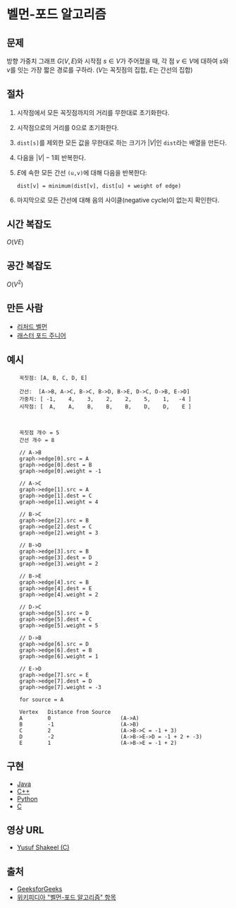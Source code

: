 # 벨먼-포드 알고리즘

## 문제

방향 가중치 그래프 $G(V,E)$와 시작점 $s \in V$가 주어졌을 때, 각 점 $v \in V$에 대하여 $s$와 $v$를 잇는 가장 짧은 경로를 구하라. ($V$는 꼭짓점의 집합, $E$는 간선의 집합)

## 절차

1. 시작점에서 모든 꼭짓점까지의 거리를 무한대로 초기화한다.
2. 시작점으로의 거리를 0으로 초기화한다.
3. `dist[s]`를 제외한 모든 값을 무한대로 하는 크기가 $|V|$인 `dist`라는 배열을 만든다.
4. 다음을 $|V|-1$회 반복한다.
5. $E$에 속한 모든 간선 `(u,v)`에 대해 다음을 반복한다:

   ```
   dist[v] = minimum(dist[v], dist[u] + weight of edge)
   ```

6. 마지막으로 모든 간선에 대해 음의 사이클(negative cycle)이 없는지 확인한다.

## 시간 복잡도

$O(VE)$

## 공간 복잡도

$O(V^2)$

## 만든 사람

- [리처드 벨먼](https://ko.wikipedia.org/wiki/%EB%A6%AC%EC%B2%98%EB%93%9C_%EB%B2%A8%EB%A8%BC)
- [래스터 포드 주니어](https://en.wikipedia.org/wiki/L._R._Ford_Jr.)

## 예시

```
    꼭짓점: [A, B, C, D, E]

    간선:  [A->B, A->C, B->C, B->D, B->E, D->C, D->B, E->D]
    가중치: [ -1,    4,    3,    2,    2,    5,    1,   -4 ]
    시작점: [  A,    A,    B,    B,    B,    D,    D,    E ]



    꼭짓점 개수 = 5
    간선 개수 = 8

    // A->B
    graph->edge[0].src = A
    graph->edge[0].dest = B
    graph->edge[0].weight = -1

    // A->C
    graph->edge[1].src = A
    graph->edge[1].dest = C
    graph->edge[1].weight = 4

    // B->C
    graph->edge[2].src = B
    graph->edge[2].dest = C
    graph->edge[2].weight = 3

    // B->D
    graph->edge[3].src = B
    graph->edge[3].dest = D
    graph->edge[3].weight = 2

    // B->E
    graph->edge[4].src = B
    graph->edge[4].dest = E
    graph->edge[4].weight = 2

    // D->C
    graph->edge[5].src = D
    graph->edge[5].dest = C
    graph->edge[5].weight = 5

    // D->B
    graph->edge[6].src = D
    graph->edge[6].dest = B
    graph->edge[6].weight = 1

    // E->D
    graph->edge[7].src = E
    graph->edge[7].dest = D
    graph->edge[7].weight = -3

    for source = A

    Vertex   Distance from Source
	A        0                      (A->A)
	B        -1                     (A->B)
	C        2                      (A->B->C = -1 + 3)
	D        -2                     (A->B->E->D = -1 + 2 + -3)
	E        1                      (A->B->E = -1 + 2)
```

## 구현

- [Java](https://github.com/TheAlgorithms/Java/blob/master/DataStructures/Graphs/BellmanFord.java)
- [C++](https://github.com/TheAlgorithms/C-Plus-Plus/blob/master/Dynamic%20Programming/Bellman-Ford.cpp)
- [Python](https://github.com/TheAlgorithms/Python/blob/master/data_structures/graph/bellman_ford.py)
- [C](https://github.com/TheAlgorithms/C/blob/master/data_structures/graphs/Bellman-Ford.c)

## 영상 URL

- [Yusuf Shakeel (C)](https://www.youtube.com/watch?v=hxMWBBCpR6A)

## 출처

- [GeeksforGeeks](https://www.geeksforgeeks.org/bellman-ford-algorithm-dp-23/)
- [위키피디아 "벨먼-포드 알고리즘" 항목](https://ko.wikipedia.org/wiki/%EB%B2%A8%EB%A8%BC-%ED%8F%AC%EB%93%9C_%EC%95%8C%EA%B3%A0%EB%A6%AC%EC%A6%98)
